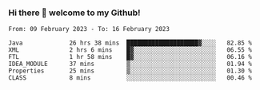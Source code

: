 ### Hi there 👋 welcome to my Github! 

<!--START_SECTION:waka-->

```text
From: 09 February 2023 - To: 16 February 2023

Java             26 hrs 38 mins  ████████████████████▓░░░░   82.85 %
XML              2 hrs 6 mins    █▓░░░░░░░░░░░░░░░░░░░░░░░   06.55 %
FTL              1 hr 58 mins    █▓░░░░░░░░░░░░░░░░░░░░░░░   06.16 %
IDEA_MODULE      37 mins         ▒░░░░░░░░░░░░░░░░░░░░░░░░   01.94 %
Properties       25 mins         ▒░░░░░░░░░░░░░░░░░░░░░░░░   01.30 %
CLASS            8 mins          ░░░░░░░░░░░░░░░░░░░░░░░░░   00.46 %
```

<!--END_SECTION:waka-->
